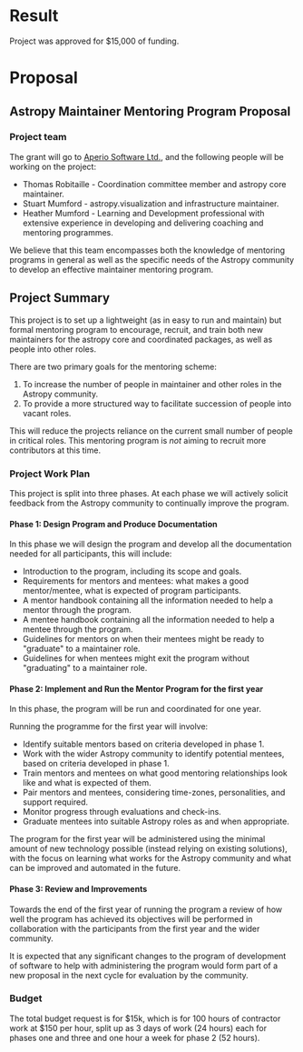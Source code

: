 # Result

Project was approved for $15,000 of funding.

# Proposal

## Astropy Maintainer Mentoring Program Proposal

### Project team

The grant will go to [Aperio Software Ltd.](https://aperiosoftware.com), and the
following people will be working on the project:

* Thomas Robitaille - Coordination committee member and astropy core maintainer.
* Stuart Mumford - astropy.visualization and infrastructure maintainer.
* Heather Mumford - Learning and Development professional with extensive
  experience in developing and delivering coaching and mentoring programmes.

We believe that this team encompasses both the knowledge of mentoring programs
in general as well as the specific needs of the Astropy community to develop an
effective maintainer mentoring program.

## Project Summary

This project is to set up a lightweight (as in easy to run and maintain) but
formal mentoring program to encourage, recruit, and train both new maintainers
for the astropy core and coordinated packages, as well as people into other
roles.

There are two primary goals for the mentoring scheme:
1. To increase the number of people in maintainer and other roles in the Astropy
   community.
2. To provide a more structured way to facilitate succession of people into
   vacant roles.

This will reduce the projects reliance on the current small number of people in
critical roles. This mentoring program is *not* aiming to recruit more
contributors at this time.

### Project Work Plan

This project is split into three phases. At each phase we will actively solicit
feedback from the Astropy community to continually improve the program.

#### Phase 1: Design Program and Produce Documentation

In this phase we will design the program and develop all the documentation
needed for all participants, this will include:
  * Introduction to the program, including its scope and goals.
  * Requirements for mentors and mentees: what makes a good mentor/mentee, what
    is expected of program participants.
  * A mentor handbook containing all the information needed to help a mentor
    through the program.
  * A mentee handbook containing all the information needed to help a mentee
    through the program.
  * Guidelines for mentors on when their mentees might be ready to "graduate" to
    a maintainer role.
  * Guidelines for when mentees might exit the program without "graduating" to a
    maintainer role.

#### Phase 2: Implement and Run the Mentor Program for the first year

In this phase, the program will be run and coordinated for one year.

Running the programme for the first year will involve:

  * Identify suitable mentors based on criteria developed in phase 1.
  * Work with the wider Astropy community to identify potential mentees, based
    on criteria developed in phase 1.
  * Train mentors and mentees on what good mentoring relationships look like and
    what is expected of them.
  * Pair mentors and mentees, considering time-zones, personalities, and support
    required.
  * Monitor progress through evaluations and check-ins.
  * Graduate mentees into suitable Astropy roles as and when appropriate.

The program for the first year will be administered using the minimal amount of
new technology possible (instead relying on existing solutions), with the focus
on learning what works for the Astropy community and what can be improved and
automated in the future.

#### Phase 3: Review and Improvements

Towards the end of the first year of running the program a review of how well
the program has achieved its objectives will be performed in collaboration with
the participants from the first year and the wider community.

It is expected that any significant changes to the program of development of
software to help with administering the program would form part of a new
proposal in the next cycle for evaluation by the community.

### Budget

The total budget request is for $15k, which is for 100 hours of contractor work
at $150 per hour, split up as 3 days of work (24 hours) each for phases one and
three and one hour a week for phase 2 (52 hours).
